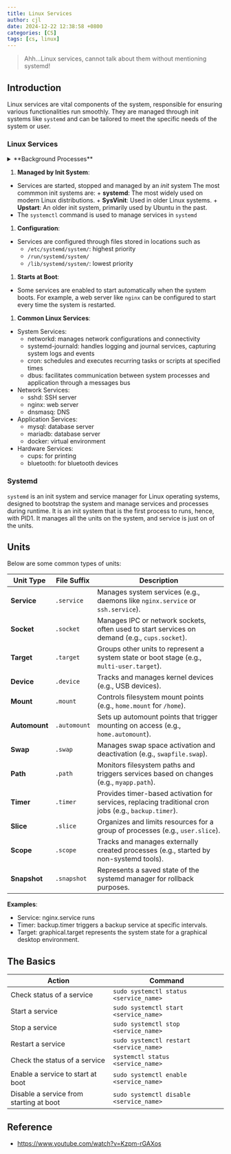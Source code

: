 ```yaml
---
title: Linux Services
author: cjl
date: 2024-12-22 12:38:58 +0800
categories: [CS]
tags: [cs, linux]
---
```


> Ahh...Linux services, cannot talk about them without mentioning systemd!

## Introduction

Linux services are vital components of the system,
responsible for ensuring various functionalities run smoothly.
They are managed through init systems like `systemd` and can be tailored
to meet the specific needs of the system or user.

### Linux Services

<details>
  <summary>**Background Processes**</summary>

  - Services typically run in the background, meaning they do not
    interact with the user directly through the terminal of GUI.
  - They are often referred to as _daemons_ and typically have names
    ending with a `d`, e.g. `sshd`, `systemd`, `httpd`.

</details>


1. **Managed by Init System**:
  - Services are started, stopped and managed by an _init_ system
    The most commmon init systems are:
        + **systemd**: The most widely used on modern Linux distributions.
        + **SysVinit**: Used in older Linux systems.
        + **Upstart**: An older init system, primarily used by Ubuntu in the past.
  - The `systemctl` command is used to manage services in `systemd`

1. **Configuration**:
  - Services are configured through files stored in locations such as
    + `/etc/systemd/system/`: highest priority
    + `/run/systemd/system/`
    + `/lib/systemd/system/`: lowest priority

1. **Starts at Boot**:
  - Some services are enabled to start automatically when the system boots.
    For example, a web server like `nginx` can be configured to start
    every time the system is restarted.

1. **Common Linux Services**:
  - System Services:
    + networkd: manages network configurations and connectivity
    + systemd-journald: handles logging and journal services,
                        capturing system logs and events
    + cron: schedules and executes recurring tasks or scripts at specified times
    + dbus: facilitates communication between system processes and
            application through a messages bus
  - Network Services:
    + sshd: SSH server
    + nginx: web server
    + dnsmasq: DNS
  - Application Services:
    + mysql: database server
    + mariadb: database server
    + docker: virtual environment
  - Hardware Services:
    + cups: for printing
    + bluetooth: for bluetooth devices

### Systemd

`systemd` is an init system and service manager for Linux operating systems,
designed to bootstrap the system and manage services and processes during runtime.
It is an init system that is the first process to runs, hence, with PID1.
It manages all the units on the system, and service is just on of the units.

## Units

Below are some common types of units:

Unit Type | File Suffix | Description
--- | --- | ---
**Service** | `.service` | Manages system services (e.g., daemons like `nginx.service` or `ssh.service`).
**Socket** | `.socket` | Manages IPC or network sockets, often used to start services on demand (e.g., `cups.socket`).
**Target** | `.target` | Groups other units to represent a system state or boot stage (e.g., `multi-user.target`).
**Device** | `.device` | Tracks and manages kernel devices (e.g., USB devices).
**Mount** | `.mount` | Controls filesystem mount points (e.g., `home.mount` for `/home`).
**Automount** | `.automount` | Sets up automount points that trigger mounting on access (e.g., `home.automount`).
**Swap** | `.swap` | Manages swap space activation and deactivation (e.g., `swapfile.swap`).
**Path** | `.path` | Monitors filesystem paths and triggers services based on changes (e.g., `myapp.path`).
**Timer** | `.timer` | Provides timer-based activation for services, replacing traditional cron jobs (e.g., `backup.timer`).
**Slice** | `.slice` | Organizes and limits resources for a group of processes (e.g., `user.slice`).
**Scope** | `.scope` | Tracks and manages externally created processes (e.g., started by non-systemd tools).
**Snapshot** | `.snapshot` | Represents a saved state of the systemd manager for rollback purposes.

**Examples**:
- Service: nginx.service runs 
- Timer: backup.timer triggers a backup service at specific intervals.
- Target: graphical.target represents the system state for a graphical desktop environment.

## The Basics

Action | Command
--- | ---
Check status of a service | `sudo systemctl status <service_name>`
Start a service | `sudo systemctl start <service_name>`
Stop a service | `sudo systemctl stop <service_name>`
Restart a service | `sudo systemctl restart <service_name>`
Check the status of a service | `systemctl status <service_name>`
Enable a service to start at boot | `sudo systemctl enable <service_name>`
Disable a service from starting at boot | `sudo systemctl disable <service_name>`


## Reference

- https://www.youtube.com/watch?v=Kzpm-rGAXos
